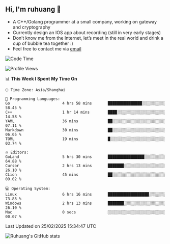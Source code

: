 ## Hi, I'm ruhuang 👋

- A C++/Golang programmer at a small company, working on gateway and cryptography
- Currently design an IOS app about recording (still in very early stages)
- Don’t know me from the Internet, let’s meet in the real world and drink a cup of bubble tea together :)
- Feel free to contact me via [email](mailto:ruhuang2001@gmail.com)
<!--START_SECTION:waka-->
![Code Time](http://img.shields.io/badge/Code%20Time-324%20hrs%2036%20mins-blue)

![Profile Views](http://img.shields.io/badge/Profile%20Views-0-blue)

📊 **This Week I Spent My Time On** 

```text
🕑︎ Time Zone: Asia/Shanghai

💬 Programming Languages: 
Go                       4 hrs 58 mins       ███████████████░░░░░░░░░░   58.45 % 
C++                      1 hr 14 mins        ████░░░░░░░░░░░░░░░░░░░░░   14.58 % 
YAML                     36 mins             ██░░░░░░░░░░░░░░░░░░░░░░░   07.11 % 
Markdown                 30 mins             ██░░░░░░░░░░░░░░░░░░░░░░░   06.05 % 
TOML                     19 mins             █░░░░░░░░░░░░░░░░░░░░░░░░   03.74 % 

🔥 Editors: 
GoLand                   5 hrs 30 mins       ████████████████░░░░░░░░░   64.88 % 
Cursor                   2 hrs 13 mins       ███████░░░░░░░░░░░░░░░░░░   26.10 % 
CLion                    45 mins             ██░░░░░░░░░░░░░░░░░░░░░░░   09.02 % 

💻 Operating System: 
Linux                    6 hrs 16 mins       ██████████████████░░░░░░░   73.83 % 
Windows                  2 hrs 13 mins       ███████░░░░░░░░░░░░░░░░░░   26.10 % 
Mac                      0 secs              ░░░░░░░░░░░░░░░░░░░░░░░░░   00.07 % 
```


 Last Updated on 25/02/2025 15:34:47 UTC
<!--END_SECTION:waka-->

![Ruhuang's GitHub stats](https://github-readme-stats.vercel.app/api?username=ruhuang2001&count_private=true&hide_title=true&show_icons=true&theme=vue)

